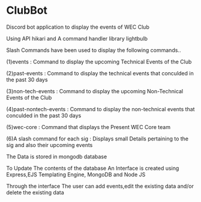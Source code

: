 # ClubBot
Discord bot application to display the events of WEC Club 

Using API hikari and A command handler library lightbulb

Slash Commands have been used to display the following commands..

(1)events : Command to display the upcoming Technical Events of the Club

(2)past-events : Command to display the technical events that conculded in the past 30 days

(3)non-tech-events :  Command to display the upcoming Non-Technical Events of the Club

(4)past-nontech-events : Command to display the non-technical events that conculded in the past 30 days 

(5)wec-core : Command that displays the Present WEC Core team

(6)A slash command for each sig : Displays small Details pertaining to the sig and also their upcoming events

The Data is stored in mongodb database

To Update The contents of the database An Interface is created using Express,EJS Templating Engine, MongoDB and Node JS

Through the interface The user can add events,edit the existing data and/or delete the existing data



